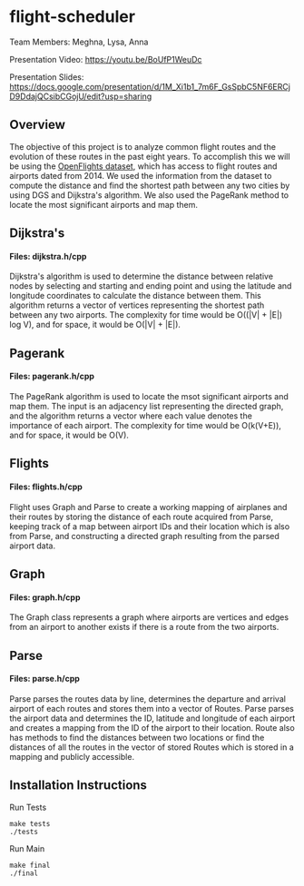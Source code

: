 # flight-scheduler
Team Members: Meghna, Lysa, Anna

Presentation Video: https://youtu.be/BoUfP1WeuDc

Presentation Slides: https://docs.google.com/presentation/d/1M_Xi1b1_7m6F_GsSpbC5NF6ERCjD9DdajQCsibCGojU/edit?usp=sharing

## Overview
The objective of this project is to analyze common flight routes and the evolution of these routes in the past eight years. To accomplish this we will be using the [OpenFlights dataset](https://openflights.org/data.html), which has access to flight routes and airports dated from 2014. We used the information from the dataset to compute the distance and find the shortest path between any two cities by using DGS and Dijkstra's algorithm. We also used the PageRank method to locate the most significant airports and map them.

## Dijkstra's
#### Files: dijkstra.h/cpp
Dijkstra's algorithm is used to determine the distance between relative nodes by selecting and starting and ending point and using the latitude and longitude coordinates to calculate the distance between them. This algorithm returns a vector of vertices representing the shortest path between any two airports. The complexity for time would be O((|V| + |E|) log V), and for space, it would be O(|V| + |E|).

## Pagerank
#### Files: pagerank.h/cpp
The PageRank algorithm is used to locate the msot significant airports and map them. The input is an adjacency list representing the directed graph, and the algorithm returns a vector where each value denotes the importance of each airport. The complexity for time would be O(k(V+E)), and for space, it would be O(V).

## Flights
#### Files: flights.h/cpp
Flight uses Graph and Parse to create a working mapping of airplanes and their routes by storing the distance of each route acquired from Parse, keeping track of a map between airport IDs and their location which is also from Parse, and constructing a directed graph resulting from the parsed airport data.

## Graph
#### Files: graph.h/cpp
The Graph class represents a graph where airports are vertices and edges from an airport to another exists if there is a route from the two airports.

## Parse
#### Files: parse.h/cpp
Parse parses the routes data by line, determines the departure and arrival airport of each routes and stores them into a vector of Routes. Parse parses the airport data and determines the ID, latitude and longitude of each airport and creates a mapping from the ID of the airport to their location. Route also has methods to find the distances between two locations or find the distances of all the routes in the vector of stored Routes which is stored in a mapping and publicly accessible.

## Installation Instructions
Run Tests
```
make tests
./tests
```

Run Main
```
make final
./final
```
